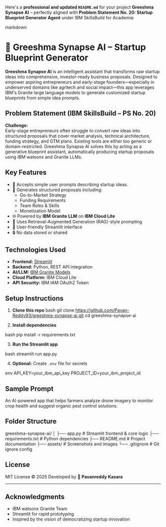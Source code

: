 Here's a **professional and updated `README.md`** for your project **Greeshma Synapse AI** – perfectly aligned with **Problem Statement No. 20: Startup Blueprint Generator Agent** under IBM SkillsBuild for Academia:



markdown
# 🐼 Greeshma Synapse AI – Startup Blueprint Generator

**Greeshma Synapse AI** is an intelligent assistant that transforms raw startup ideas into comprehensive, investor-ready business proposals. Designed to empower aspiring entrepreneurs and early-stage founders—especially in underserved domains like agritech and social impact—this app leverages IBM's Granite large language models to generate customized startup blueprints from simple idea prompts.



##  Problem Statement (IBM SkillsBuild – PS No. 20)

**Challenge:**  
Early-stage entrepreneurs often struggle to convert raw ideas into structured proposals that cover market analysis, technical architecture, funding strategy, and GTM plans. Existing tools are either too generic or domain-restricted. Greeshma Synapse AI solves this by acting as a generative blueprint assistant, automatically producing startup proposals using IBM watsonx and Granite LLMs.



##  Key Features

- 📝 Accepts simple user prompts describing startup ideas.
- 🧩 Generates structured proposals including:
  - Go-to-Market Strategy
  - Funding Requirements
  - Team Roles & Skills
  - Monetization Model
- 🌐 Powered by **IBM Granite LLM** on **IBM Cloud Lite**
- 🧠 Uses Retrieval-Augmented Generation (RAG)-style prompting
- 👤 User-friendly Streamlit interface
- 🔒 No data stored or shared


##  Technologies Used

- **Frontend:** [Streamlit](https://streamlit.io/)
- **Backend:** Python, REST API integration
- **AI/LLM:** [IBM Granite Models](https://www.ibm.com/products/watsonx-ai)
- **Cloud Platform:** IBM Cloud Lite
- **API Security:** IBM IAM OAuth2 Token

 ## Setup Instructions

1. **Clone this repo**
bash
git clone https://github.com/Pavan-Reddy93/greeshma-synapse-ai.git
cd greeshma-synapse-ai


2. **Install dependencies**

bash
pip install -r requirements.txt


3. **Run the Streamlit app**

bash
streamlit run app.py


4. **Optional:** Create `.env` file for secrets

env
API_KEY=your_ibm_api_key
PROJECT_ID=your_ibm_project_id

##  Sample Prompt


An AI-powered app that helps farmers analyze drone imagery to monitor crop health and suggest organic pest control solutions.


##  Folder Structure


greeshma-synapse-ai/
│
├── app.py                  # Streamlit frontend & core logic
├── requirements.txt        # Python dependencies
├── README.md               # Project documentation
├── assets/                 # Screenshots and images
└── .gitignore              # Git ignore config

##  License

MIT License © 2025
Developed by 🐼 **Pavanreddy Kasara**

---

##  Acknowledgments

* IBM watsonx Granite Team
* Streamlit for rapid prototyping
* Inspired by the vision of democratizing startup innovation

